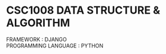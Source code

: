 # CSC1008 DATA STRUCTURE & ALGORITHM

FRAMEWORK             : DJANGO <br/>
PROGRAMMING LANGUAGE  : PYTHON

